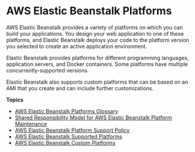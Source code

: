 # AWS Elastic Beanstalk Platforms<a name="concepts-all-platforms"></a>

AWS Elastic Beanstalk provides a variety of platforms on which you can build your applications\. You design your web application to one of these platforms, and Elastic Beanstalk deploys your code to the platform version you selected to create an active application environment\.

Elastic Beanstalk provides platforms for different programming languages, application servers, and Docker containers\. Some platforms have multiple concurrently\-supported versions\.

Elastic Beanstalk also supports custom platforms that can be based on an AMI that you create and can include further customizations\.

**Topics**
+ [AWS Elastic Beanstalk Platforms Glossary](platforms-glossary.md)
+ [Shared Responsibility Model for AWS Elastic Beanstalk Platform Maintenance](platforms-shared-responsibility.md)
+ [AWS Elastic Beanstalk Platform Support Policy](platforms-support-policy.md)
+ [AWS Elastic Beanstalk Supported Platforms](concepts.platforms.md)
+ [AWS Elastic Beanstalk Custom Platforms](custom-platforms.md)